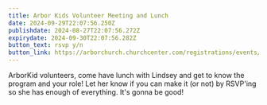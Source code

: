 ```yaml
---
title: Arbor Kids Volunteer Meeting and Lunch
date: 2024-09-29T22:07:56.250Z
publishdate: 2024-08-27T22:07:56.272Z
expirydate: 2024-09-30T22:07:56.282Z
button_text: rsvp y/n
button_link: https://arborchurch.churchcenter.com/registrations/events/2480379
---
```

A﻿rborKid volunteers, come have lunch with Lindsey and get to know the program and your role! Let her know if you can make it (or not) by RSVP'ing so she has enough of everything. It's gonna be good!